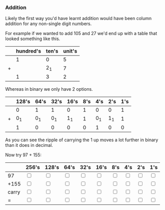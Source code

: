 ### Addition

Likely the first way you'd have learnt addition would have been column addition for any non-single digit numbers.

For example if we wanted to add 105 and 27 we'd end up with a table that looked something like this.

|     | hundred's | ten's         | unit's |
| --- | --------- | ------------- | ------ |
|     | 1         | 0             | 5      |
| +   |           | 2<sub>1</sub> | 7      |
|     | 1         | 3             | 2      |

Whereas in binary we only have 2 options.

|  | 128's         | 64's          | 32's          | 16's          | 8's | 4's           | 2's           | 1's |
| ----- | ------------- | ------------- | ------------- | ------------- | --- | ------------- | ------------- | --- |
|       | 0             | 1             | 1             | 0             | 1   | 0             | 0             | 1   |
|    +   | 0<sub>1</sub> | 0<sub>1</sub> | 0<sub>1</sub> | 1<sub>1</sub> | 1   | 0<sub>1</sub> | 1<sub>1</sub> | 1   |
|       | 1             | 0             | 0             | 0             | 0   | 1             | 0             | 0   |

As you can see the ripple of carrying the 1 up moves a lot further in binary than it does in decimal.

Now try 97 + 155:

|       | 256's                   | 128's                   | 64's                    | 32's                    | 16's                    | 8's                     | 4's                     | 2's                     | 1's                     |
| ----- | ----------------------- | ----------------------- | ----------------------- | ----------------------- | ----------------------- | ----------------------- | ----------------------- | ----------------------- | ----------------------- |
| 97    | <input type="checkbox"> | <input type="checkbox"> | <input type="checkbox"> | <input type="checkbox"> | <input type="checkbox"> | <input type="checkbox"> | <input type="checkbox"> | <input type="checkbox"> | <input type="checkbox"> |
| +155  | <input type="checkbox"> | <input type="checkbox"> | <input type="checkbox"> | <input type="checkbox"> | <input type="checkbox"> | <input type="checkbox"> | <input type="checkbox"> | <input type="checkbox"> | <input type="checkbox"> |
| carry | <input type="checkbox"> | <input type="checkbox"> | <input type="checkbox"> | <input type="checkbox"> | <input type="checkbox"> | <input type="checkbox"> | <input type="checkbox"> | <input type="checkbox"> | <input type="checkbox"> |
| =     | <input type="checkbox"> | <input type="checkbox"> | <input type="checkbox"> | <input type="checkbox"> | <input type="checkbox"> | <input type="checkbox"> | <input type="checkbox"> | <input type="checkbox"> | <input type="checkbox"> |
